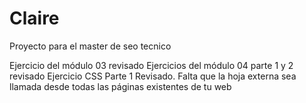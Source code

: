 # Claire
Proyecto para el master de seo tecnico

Ejercicio del módulo 03 revisado
Ejercicios del módulo 04 parte 1 y 2 revisado
Ejercicio CSS Parte 1 Revisado. Falta que la hoja externa sea llamada desde todas las páginas existentes de tu web